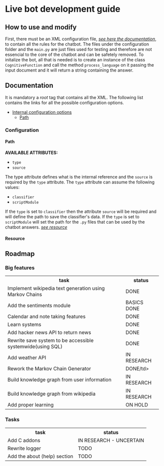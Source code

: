 # Live bot development guide

## How to use and modify
First, there must be an XML configuration file, [*see here the documentation*](#documentation), to contain all the
rules for the chatbot. The files under the configuration folder and the `main.py` are just files used for testing
and therefore are not essencial to the core of the chatbot and can be safetely removed.
To initalize the bot, all that is needed is to create an instance of the class `CognitiveFunction` and call the method
`process_language` on it passing the input document and it will return a string containing the answer.

## Documentation
It is mandatory a *root* tag that contains all the XML. The following list contains the links for all the possible
configuration options.

- [Internal configuration options](#Configuration)
    - [Path](#Path)
    
### Configuration
#### Path
**AVAILABLE ATTRIBUTES:**
- `type`
- `source`

The type attribute defines what is the internal reference and the `source` is required by the `type` attribute.
The `type` attribute can assume the following values:
- `classifier`
- `scriptModule`

If the `type` is set to `classifier` then the attribute `source` will be required and will define the path to save the
classifier's data.
If the `type` is set to `scriptModule` will set the path for the `.py` files that can be used by the chatbot answers.
[*see resource*](#Resource)

#### Resource

## Roadmap
### Big features
<table>
    <tr>
        <th>task</th>                                                       <th>status</th>
    </tr>
    <tr>
        <td>Implement wikipedia text generation using Markov Chains</td>    <td>DONE</td>
    </tr>
    <tr>
        <td>Add the sentiments module</td>                                  <td>BASICS DONE</td>
    </tr>
    <tr>
        <td>Calendar and note taking features</td>                          <td>DONE</td>
    </tr>
    <tr>
        <td>Learn systems</td>                                              <td>DONE</td>
    </tr>
    <tr>
        <td>Add hacker news API to return news</td>                         <td>DONE</td>
    </tr>
    <tr>
        <td>Rewrite save system to be accessible systemwide(using SQL)</td> <td>DONE</td>
    </tr>
    <tr>
        <td>Add weather API</td>                                            <td>IN RESEARCH</td>
    </tr>
    <tr>
        <td>Rework the Markov Chain Generator</td>                          <td>DONE/td>
    </tr>
    <tr>
        <td>Build knowledge graph from user information</td>                <td>IN RESEARCH</td>
    </tr>
    <tr>
        <td>Build knowledge graph from wikipedia</td>                       <td>IN RESEARCH</td>
    </tr>
    <tr>
        <td>Add proper learning</td>                                        <td>ON HOLD</td>
    </tr>
</table>

### Tasks
<table>
    <tr>
        <th>task</th>                                                       <th>status</th>
    </tr>
    <tr>
        <td>Add C addons</td>                                               <td>IN RESEARCH - UNCERTAIN</td>
    </tr>
    <tr>
        <td>Rewrite logger</td>                                             <td>TODO</td>
    </tr>
    <tr>
        <td>Add the about (help) section</td>                               <td>TODO</td>
    </tr>
</table>
